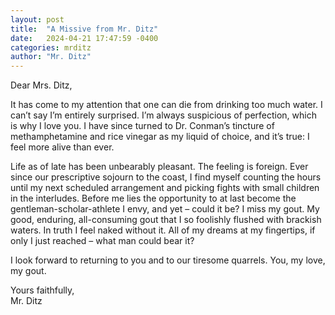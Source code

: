 ```yaml
---
layout: post
title:  "A Missive from Mr. Ditz"
date:   2024-04-21 17:47:59 -0400
categories: mrditz
author: "Mr. Ditz"
---
```

Dear Mrs. Ditz,

It has come to my attention that one can die from drinking too much water. I can’t say I’m entirely surprised. I’m always suspicious of perfection, which is why I love you. I have since turned to Dr. Conman’s tincture of methamphetamine and rice vinegar as my liquid of choice, and it’s true: I feel more alive than ever.

Life as of late has been unbearably pleasant. The feeling is foreign. Ever since our prescriptive sojourn to the coast, I find myself counting the hours until my next scheduled arrangement and picking fights with small children in the interludes. Before me lies the opportunity to at last become the gentleman-scholar-athlete I envy, and yet – could it be? I miss my gout. My good, enduring, all-consuming gout that I so foolishly flushed with brackish waters. In truth I feel naked without it. All of my dreams at my fingertips, if only I just reached – what man could bear it?

I look forward to returning to you and to our tiresome quarrels. You, my love, my gout. 

Yours faithfully,  
Mr. Ditz
